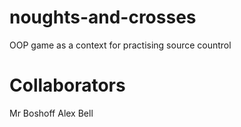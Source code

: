 # noughts-and-crosses
OOP game as a context for practising source countrol

Collaborators
=============
Mr Boshoff
Alex Bell
